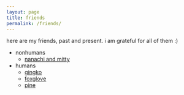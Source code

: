 ```yaml
---
layout: page
title: friends
permalink: /friends/
---
```


here are my friends, past and present. i am grateful for all of them :)

- nonhumans
  - [nanachi and mitty](nanachimitty)
- humans
  - [gingko](gingko) 
  - [foxglove](foxglove)
  - [pine](pine)